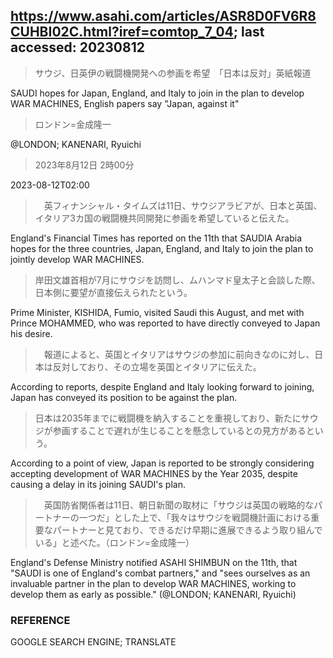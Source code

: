 ## https://www.asahi.com/articles/ASR8D0FV6R8CUHBI02C.html?iref=comtop_7_04; last accessed: 20230812

> サウジ、日英伊の戦闘機開発への参画を希望　「日本は反対」英紙報道

SAUDI hopes for Japan, England, and Italy to join in the plan to develop WAR MACHINES, English papers say "Japan, against it"

> ロンドン=金成隆一

@LONDON; KANENARI, Ryuichi

> 2023年8月12日 2時00分

2023-08-12T02:00

>　英フィナンシャル・タイムズは11日、サウジアラビアが、日本と英国、イタリア3カ国の戦闘機共同開発に参画を希望していると伝えた。

England's Financial Times has reported on the 11th that SAUDIA Arabia hopes for the three countries, Japan, England, and Italy to join the plan to jointly develop WAR MACHINES.

> 岸田文雄首相が7月にサウジを訪問し、ムハンマド皇太子と会談した際、日本側に要望が直接伝えられたという。

Prime Minister, KISHIDA, Fumio, visited Saudi this August, and met with Prince MOHAMMED, who was reported to have directly conveyed to Japan his desire.

>　報道によると、英国とイタリアはサウジの参加に前向きなのに対し、日本は反対しており、その立場を英国とイタリアに伝えた。

According to reports, despite England and Italy looking forward to joining, Japan has conveyed its position to be against the plan.

> 日本は2035年までに戦闘機を納入することを重視しており、新たにサウジが参画することで遅れが生じることを懸念しているとの見方があるという。

According to a point of view, Japan is reported to be strongly considering accepting development of WAR MACHINES by the Year 2035, despite causing a delay in its joining SAUDI's plan.

>　英国防省関係者は11日、朝日新聞の取材に「サウジは英国の戦略的なパートナーの一つだ」とした上で、「我々はサウジを戦闘機計画における重要なパートナーと見ており、できるだけ早期に進展できるよう取り組んでいる」と述べた。（ロンドン=金成隆一）

England's Defense Ministry notified ASAHI SHIMBUN on the 11th, that "SAUDI is one of England's combat partners," and "sees ourselves as an invaluable partner in the plan to develop WAR MACHINES, working to develop them as early as possible." (@LONDON; KANENARI, Ryuichi)

### REFERENCE

GOOGLE SEARCH ENGINE; TRANSLATE
